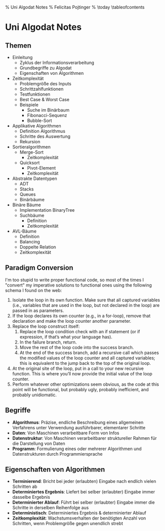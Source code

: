 % Uni Algodat Notes
% Felicitas Pojtinger
% \today
\tableofcontents

# Uni Algodat Notes

## Themen

- Einleitung
  - Zyklus der Informationsverarbeitung
  - Grundbegriffe zu Algodat
  - Eigenschaften von Algorithmen
- Zeitkomplexität
  - Problemgröße des Inputs
  - Schrittzahlfunktionen
  - Testfunktionen
  - Best Case & Worst Case
  - Beispiele
    - Suche im Binärbaum
    - Fibonacci-Sequenz
    - Bubble-Sort
- Applikative Algorithmen
  - Definition Algorithmus
  - Schritte des Auswertung
  - Rekursion
- Sortieralgorithmen
  - Merge-Sort
    - Zeitkomplexität
  - Quicksort
    - Pivot-Element
    - Zeitkomplexität
- Abstrakte Datentypen
  - ADT
  - Stacks
  - Queues
  - Binärbäume
- Binäre Bäume
  - Implementation BinaryTree
  - Suchbäume
    - Definition
    - Zeitkomplexität
- AVL-Bäume
  - Definition
  - Balancing
  - Doppelte Relation
  - Zeitkomplexität

## Paradigm Conversion

I'm too stupid to write proper functional code, so most of the times I "convert" my imperative solutions to functional ones using the following schema I found on the web:

1. Isolate the loop in its own function. Make sure that all captured variables (i.e., variables that are used in the loop, but not declared in the loop) are passed in as parameters.
2. If the loop declares its own counter (e.g., in a for-loop), remove that declaration and make the loop counter another parameter.
3. Replace the loop construct itself:
   1. Replace the loop condition check with an if statement (or if expression, if that’s what your language has).
   2. In the failure branch, return.
   3. Move the rest of the loop code into the success branch.
   4. At the end of the success branch, add a recursive call which passes the modified values of the loop counter and all captured variables; this is equivalent to the jump back to the top of the original loop.
4. At the original site of the loop, put in a call to your new recursive function. This is where you’ll now provide the initial value of the loop counter.
5. Perform whatever other optimizations seem obvious, as the code at this point will be functional, but probably ugly, probably inefficient, and probably unidiomatic.

## Begriffe

- **Algorithmus**: Präzise, endliche Beschreibung eines allgemeinen Verfahrens unter Verwendung ausführbarer, elementarer Schritte
- **Daten**: Von Maschinen verarbeitbare Form von Infos
- **Datenstruktur**: Von Maschinen verarbeitbarer struktureller Rahmen für die Darstellung von Daten
- **Programm**: Formulierung eines oder mehrerer Algorithmen und Datenstrukturen durch Programmiersprache

## Eigenschaften von Algorithmen

- **Terminierend**: Bricht bei jeder (erlaubten) Eingabe nach endlich vielen Schritten ab
- **Determiniertes Ergebnis**: Liefert bei selber (erlaubter) Eingabe immer dasselbe Ergebnis
- **Determinierter Ablauf**: Führt bei selber (erlaubter) Eingabe immer die Schritte in derselben Reihenfolge aus
- **Deterministisch**: Determiniertes Ergebnis & determinierter Ablauf
- **Zeitkomplexität**: Wachstumsverhalten der benötigten Anzahl von Schritten, wenn Problemgröße gegen unendlich strebt
